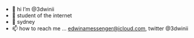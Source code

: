 - 👋 hi I’m @3dwinii
- 👀 student of the internet
- 🧢 sydney
- 📫 how to reach me ... edwinamessenger@icloud.com, twitter @3dwinii

<!---
3dwinii/3dwinii is a ✨ special ✨ repository because its `README.md` (this file) appears on your GitHub profile.
You can click the Preview link to take a look at your changes.
--->
